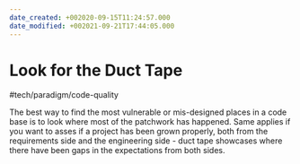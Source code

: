 ```yaml
---
date_created: +002020-09-15T11:24:57.000
date_modified: +002021-09-21T17:44:05.000
---
```


# Look for the Duct Tape

#tech/paradigm/code-quality

The best way to find the most vulnerable or mis-designed places in a code base is to look where most of the patchwork has happened. Same applies if you want to asses if a project has been grown properly, both from the requirements side and the engineering side - duct tape showcases where there have been gaps in the expectations from both sides.
